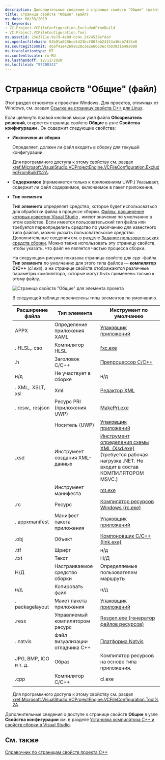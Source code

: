 ```yaml
---
description: Дополнительные сведения о странице свойств "Общие" (файл)
title: Страница свойств "Общие" (файл)
ms.date: 08/30/2019
f1_keywords:
- VC.Project.VCFileConfiguration.ExcludedFromBuild
- VC.Project.VCFileConfiguration.Tool
ms.assetid: 26e3711e-9e7d-4e8d-bc4c-2474538efdad
ms.openlocfilehash: 03b91a028bce5423bcf80fab24153a36eb7435e8
ms.sourcegitcommit: d6af41e42699628c3e2e6063ec7b03931a49a098
ms.translationtype: MT
ms.contentlocale: ru-RU
ms.lasthandoff: 12/11/2020
ms.locfileid: "97200342"
---
```

# <a name="general-property-page-file"></a>Страница свойств "Общие" (файл)

Этот раздел относится к проектам Windows. Для проектов, отличных от Windows, см. раздел [Ссылка на страницу свойств C++ для Linux](../../linux/prop-pages-linux.md).

Если щелкнуть правой кнопкой мыши узел файла **Обозреватель решений**, откроется страница свойств **Общие** в узле **Свойства конфигурации** . Он содержит следующие свойства:

- **Исключено из сборки**

   Определяет, должен ли файл входить в сборку для текущей конфигурации.

   Для программного доступа к этому свойству см. раздел <xref:Microsoft.VisualStudio.VCProjectEngine.VCFileConfiguration.ExcludedFromBuild%2A>.

- **Содержимое** (применяется только к приложениям UWP.) Указывает, содержит ли файл содержимое, включаемое в пакет приложения.

- **Тип элемента**

   **Тип элемента** определяет средство, которое будет использоваться для обработки файла в процессе сборки. [Файлы, расширение которых известно Visual Studio](/visualstudio/extensibility/visual-cpp-project-extensibility#project-items) , имеют значение по умолчанию в этом свойстве. Если имеется пользовательский тип файла или требуется переопределить средство по умолчанию для известного типа файлов, можно указать пользовательское средство. Дополнительные сведения см. в разделе [Задание пользовательских средств сборки](../specifying-custom-build-tools.md). Можно также использовать эту страницу свойств, чтобы указать, что файл не является частью процесса сборки.

   На следующем рисунке показана страница свойств для *cpp* -файла. **Тип элемента** по умолчанию для этого типа файлов — **компилятор C/C++** (*cl.exe*), а на странице свойств отображаются различные параметры компилятора, которые могут быть применены только к этому файлу.

   ![Страница свойств "Общие" для элемента проекта](media/file-general-item-type.png "Выбор типа элемента")

    В следующей таблице перечислены типы элементов по умолчанию.

    |Расширение файла|Тип элемента|Инструмент по умолчанию|
    |-|-|-|
    |APPX|Определение приложения XAML|[Упаковщик приложений](/windows/win32/appxpkg/make-appx-package--makeappx-exe-)|
    |. HLSL,. cso|Компилятор HLSL|[fxc.exe](/windows/win32/direct3dtools/fxc)|
    |.h|Заголовок C/C++|[Препроцессор C/C++](../../preprocessor/c-cpp-preprocessor-reference.md)|
    |н/д|Не участвует в сборке|н/д|
    |. XML,. XSLT,. xsl|Xml|[Редактор XML](/visualstudio/xml-tools/xml-editor)|
    |. resw,. resjson|Ресурс PRI (приложения UWP)|[MakePri.exe](/windows/uwp/app-resources/compile-resources-manually-with-makepri)|
    ||Носитель (UWP)|[Упаковщик приложений](/windows/win32/appxpkg/make-appx-package--makeappx-exe-)|
    |.xsd|Инструмент создания XML-данных|[Инструмент определения схемы XML (Xsd.exe)](/dotnet/standard/serialization/xml-schema-definition-tool-xsd-exe) (требуется рабочая нагрузка .NET. Не входит в состав КОМПИЛЯТОРОМ MSVC.)|
    ||Инструмент манифеста|[mt.exe](/windows/win32/sbscs/mt-exe)|
    |.rc|Ресурс|[Компилятор ресурсов Windows (rc.exe)](/windows/win32/menurc/resource-compiler)|
    |. appxmanifest|Манифест пакета приложения|[Упаковщик приложений](/windows/win32/appxpkg/make-appx-package--makeappx-exe-)|
    |.obj|Объект|[Компоновщик C/C++ (link.exe)](cl-invokes-the-linker.md)|
    |.ttf|Шрифт|н/д|
    |.txt|Текст|Н/Д|
    |Н/Д|Настраиваемое средство сборки|Определяемые пользователем маршруты|
    |н/д|Копировать файл|н/д|
    |. packagelayout|Макет пакета приложения|[Упаковщик приложений](/windows/win32/appxpkg/make-appx-package--makeappx-exe-)|
    |.resx|Управляемый компилятором ресурс|[Resgen.exe (генератор файлов ресурсов)](/dotnet/framework/tools/resgen-exe-resource-file-generator)|
    |. natvis|Файл визуализации отладчика C++|[Платформа Natvis](/visualstudio/debugger/create-custom-views-of-native-objects)|
    |JPG, BMP, ICO и т. д.|Образ|Компилятор ресурсов на основе типа приложения.|
    |.cpp|Компилятор C/C++|cl.exe|

   Для программного доступа к этому свойству см. раздел <xref:Microsoft.VisualStudio.VCProjectEngine.VCFileConfiguration.Tool%2A>.

Дополнительные сведения о доступе к странице свойств **Общие** в узле **Свойства конфигурации** см. в разделе [Установка компилятора C++ и свойств сборки в Visual Studio](../working-with-project-properties.md).

## <a name="see-also"></a>См. также

[Справочник по страницам свойств проекта C++](property-pages-visual-cpp.md)
